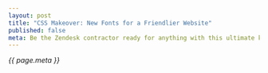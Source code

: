 ```yaml
---
layout: post
title: "CSS Makeover: New Fonts for a Friendlier Website"
published: false
meta: Be the Zendesk contractor ready for anything with this ultimate kit list!
---
```


*{{ page.meta }}*
